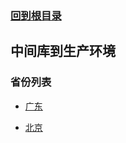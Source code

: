 ### [回到根目录](../../README.md)

## 中间库到生产环境
### 省份列表
- [广东](dataxjob/oracle2prod/51广东/README.md)
    
- [北京](dataxjob/oracle2prod/11北京/README.md)
   